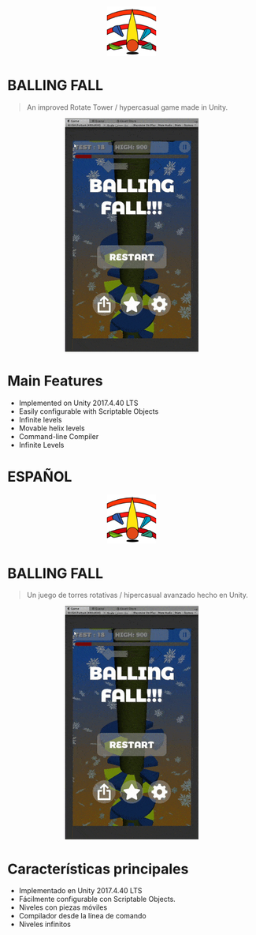 <p align="center"><img width=20% src="https://github.com/fernandoapparte/ballingfall/blob/main/spinner-fall-v1.png"></p>

# BALLING FALL 
> An improved Rotate Tower / hypercasual game made in Unity.

<p align="center"><img src="https://github.com/fernandoapparte/ballingfall/blob/main/balling-fall-demo.gif"></p>

# Main Features
- Implemented on Unity 2017.4.40 LTS
- Easily configurable with Scriptable Objects
- Infinite levels
- Movable helix levels
- Command-line Compiler
- Infinite Levels

# ESPAÑOL 

<p align="center"><img width=20% src="https://github.com/fernandoapparte/ballingfall/blob/main/spinner-fall-v1.png"></p>

# BALLING FALL 
> Un juego de torres rotativas / hipercasual avanzado hecho en Unity.

<p align="center"><img src="https://github.com/fernandoapparte/ballingfall/blob/main/balling-fall-demo.gif"></p>

# Características principales
- Implementado en Unity 2017.4.40 LTS
- Fácilmente configurable con Scriptable Objects.
- Niveles con piezas móviles
- Compilador desde la línea de comando
- Niveles infinitos

